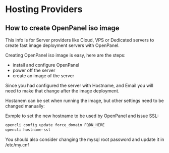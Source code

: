 # Hosting Providers

## How to create OpenPanel iso image

This info is for Server providers like Cloud, VPS or Dedicated servers to create fast image deployment servers with OpenPanel.

Creating OpenPanel iso image is easy, here are the steps:

- install and configure OpenPanel
- power off the server
- create an image of the server

Since you had configured the server with Hostname, and Email you will need to make that change after the image deployment.

Hostanem can be set when running the image, but other settings need to be changed manually:

Exmple to set the new hostname to be used by OpenPanel and issue SSL:
```bash
opencli config update force_domain FQDN_HERE
opencli hostname-ssl
```


You should also consider changing the mysql root password and update it in /etc/my.cnf

